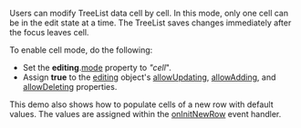 Users can modify TreeList data cell by cell. In this mode, only one cell can be in the edit state at a time. The TreeList saves changes immediately after the focus leaves cell.
<!--split-->

To enable cell mode, do the following:
- Set the **editing**.[mode](/Documentation/ApiReference/UI_Components/dxTreeList/Configuration/editing/#mode) property to *"cell*".
- Assign **true** to the [editing](/Documentation/ApiReference/UI_Components/dxTreeList/Configuration/editing/) object's [allowUpdating](/Documentation/ApiReference/UI_Components/dxTreeList/Configuration/editing/#allowUpdating), [allowAdding](/Documentation/ApiReference/UI_Components/dxTreeList/Configuration/editing/#allowAdding), and [allowDeleting](/Documentation/ApiReference/UI_Components/dxTreeList/Configuration/editing/#allowDeleting) properties.

This demo also shows how to populate cells of a new row with default values. The values are assigned within the [onInitNewRow](/Documentation/ApiReference/UI_Components/dxTreeList/Configuration/#onInitNewRow) event handler.
